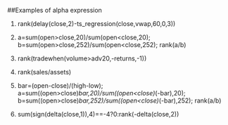 ##Examples of alpha expression

1. rank(delay(close,2)-ts_regression(close,vwap,60,0,3))

2. a=sum(open>close,20)/sum(open<close,20);
b=sum(open>close,252)/sum(open<close,252);
rank(a/b)

3. rank(tradewhen(volume>adv20,-returns,-1))

4. rank(sales/assets)

5. bar=(open-close)/(high-low);
a=sum((open>close)*bar,20)/sum((open<close)*(-bar),20);
b=sum((open>close)*bar,252)/sum((open<close)*(-bar),252);
rank(a/b)

6. sum(sign(delta(close,1)),4)==-4?0:rank(-delta(close,2))



